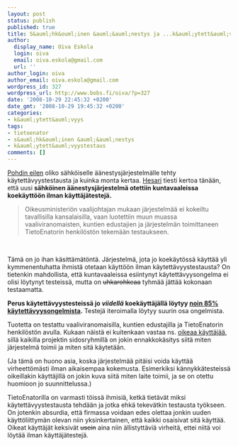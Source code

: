 ```yaml
---
layout: post
status: publish
published: true
title: S&auml;hk&ouml;inen &auml;&auml;nestys ja ...k&auml;ytett&auml;vyystestaus?
author:
  display_name: Oiva Eskola
  login: oiva
  email: oiva.eskola@gmail.com
  url: ''
author_login: oiva
author_email: oiva.eskola@gmail.com
wordpress_id: 327
wordpress_url: http://www.bobs.fi/oiva/?p=327
date: '2008-10-29 22:45:32 +0200'
date_gmt: '2008-10-29 19:45:32 +0200'
categories:
- k&auml;ytett&auml;vyys
tags:
- tietoenator
- s&auml;hk&ouml;inen &auml;&auml;nestys
- k&auml;ytett&auml;vyystestaus
comments: []
---
```

<p><a title="S&auml;hk&ouml;isen &auml;&auml;nestyksen k&auml;ytett&auml;vyys&hellip; mik&auml; on k&auml;ytett&auml;vyys?" href="http://www.bobs.fi/oiva/2008/10/28/sahkoisen-aanestyksen-kaytettavyys-mika-on-kaytettavyys/">Pohdin eilen</a> oliko s&auml;hk&ouml;iselle &auml;&auml;nestysj&auml;rjestelm&auml;lle tehty k&auml;ytett&auml;vyystestausta ja kuinka monta kertaa. <a title="HS: S&auml;hk&ouml;ist&auml; &auml;&auml;nestyst&auml; ei testattu ulkopuolisilla" href="http://www.hs.fi/politiikka/artikkeli/S%C3%A4hk%C3%B6ist%C3%A4+%C3%A4%C3%A4nestyst%C3%A4+ei+testattu+ulkopuolisilla/1135240638305">Hesari</a> tiesti kertoa t&auml;n&auml;&auml;n, ett&auml; uusi <strong>s&auml;hk&ouml;inen &auml;&auml;nestysj&auml;rjestelm&auml; otettiin kuntavaaleissa koek&auml;ytt&ouml;&ouml;n ilman k&auml;ytt&auml;j&auml;testej&auml;.</strong></p>
<blockquote><p>Oikeusministeri&ouml;n vaalijohtajan mukaan j&auml;rjestelm&auml;&auml; ei kokeiltu tavallisilla kansalaisilla, vaan luotettiin muun muassa vaaliviranomaisten, kuntien edustajien ja j&auml;rjestelm&auml;n toimittaneen TietoEnatorin henkil&ouml;st&ouml;n tekem&auml;&auml;n testaukseen.</blockquote><br />
<p>T&auml;m&auml; on jo ihan k&auml;sitt&auml;m&auml;t&ouml;nt&auml;. J&auml;rjestelm&auml;, jota jo koek&auml;yt&ouml;ss&auml; k&auml;ytt&auml;&auml; yli kymmenentuhatta ihmist&auml; otetaan k&auml;ytt&ouml;&ouml;n ilman k&auml;ytett&auml;vyystestausta? On tietenkin mahdollista, ett&auml; kuntavaaleissa esiintynyt k&auml;ytett&auml;vyysongelma ei olisi l&ouml;ytynyt testeiss&auml;, mutta on <span style="text-decoration: line-through;">uhkarohkeaa</span> tyhm&auml;&auml; j&auml;tt&auml;&auml; kokonaan testaamatta.</p>
<p><strong>Perus k&auml;ytett&auml;vyystesteiss&auml; jo <em>viidell&auml;</em> koek&auml;ytt&auml;j&auml;ll&auml; l&ouml;ytyy <a title="Usability testing with 5 users" href="http://www.useit.com/alertbox/20000319.html">noin 85% k&auml;ytett&auml;vyysongelmista</a>.</strong> Testej&auml; iteroimalla l&ouml;ytyy suurin osa ongelmista.</p>
<p>Tuotetta on testattu vaaliviranomaisilla, kuntien edustajilla ja TietoEnatorin henkil&ouml;st&ouml;n avulla. Kukaan n&auml;ist&auml; ei kuitenkaan vastaa ns. <a title="Usability Test: Want valuable feedback? Recruit real user for testing" href="http://agilenature.com/2008/05/08/usability-test-want-valuable-feedback-recruit-real-user-for-testing/">oikeaa k&auml;ytt&auml;j&auml;&auml;</a>, sill&auml; kaikilla projektin sidosryhmill&auml; on jokin ennakkok&auml;sitys siit&auml; miten j&auml;rjestelm&auml; toimii ja miten sit&auml; k&auml;ytet&auml;&auml;n.</p>
<p>(Ja t&auml;m&auml; on huono asia, koska j&auml;rjestelm&auml;&auml; pit&auml;isi voida k&auml;ytt&auml;&auml; virheett&ouml;m&auml;sti ilman aikaisempaa kokemusta. Esimerkiksi k&auml;nnykk&auml;testeiss&auml; oikeillakin k&auml;ytt&auml;jill&auml; on jokin kuva siit&auml; miten laite toimii, ja se on otettu huomioon jo suunnittelussa.)</p>
<p>TietoEnatorilla on varmasti t&ouml;iss&auml; ihmisi&auml;, ketk&auml; tiet&auml;v&auml;t miksi k&auml;ytett&auml;vyystestausta tehd&auml;&auml;n ja jotka ehk&auml; tekev&auml;tkin testausta ty&ouml;kseen. On jotenkin absurdia, ett&auml; firmassa voidaan edes olettaa jonkin uuden k&auml;ytt&ouml;liittym&auml;n olevan niin yksinkertainen, ett&auml; kaikki osaisivat sit&auml; k&auml;ytt&auml;&auml;. Oikeat k&auml;ytt&auml;j&auml;t keksiv&auml;t <span style="text-decoration: line-through;">usein</span> aina niin &auml;llistytt&auml;vi&auml; virheit&auml;, ettei niit&auml; voi l&ouml;yt&auml;&auml; ilman k&auml;ytt&auml;j&auml;testej&auml;.</p>
